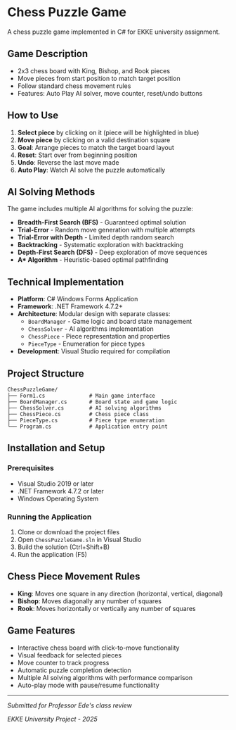 # Chess Puzzle Game

A chess puzzle game implemented in C# for EKKE university assignment.

## Game Description

- 2x3 chess board with King, Bishop, and Rook pieces
- Move pieces from start position to match target position
- Follow standard chess movement rules
- Features: Auto Play AI solver, move counter, reset/undo buttons

## How to Use

1. **Select piece** by clicking on it (piece will be highlighted in blue)
2. **Move piece** by clicking on a valid destination square
3. **Goal**: Arrange pieces to match the target board layout
4. **Reset**: Start over from beginning position
5. **Undo**: Reverse the last move made
6. **Auto Play**: Watch AI solve the puzzle automatically

## AI Solving Methods

The game includes multiple AI algorithms for solving the puzzle:

- **Breadth-First Search (BFS)** - Guaranteed optimal solution
- **Trial-Error** - Random move generation with multiple attempts
- **Trial-Error with Depth** - Limited depth random search
- **Backtracking** - Systematic exploration with backtracking
- **Depth-First Search (DFS)** - Deep exploration of move sequences
- **A\* Algorithm** - Heuristic-based optimal pathfinding

## Technical Implementation

- **Platform**: C# Windows Forms Application
- **Framework**: .NET Framework 4.7.2+
- **Architecture**: Modular design with separate classes:
  - `BoardManager` - Game logic and board state management
  - `ChessSolver` - AI algorithms implementation
  - `ChessPiece` - Piece representation and properties
  - `PieceType` - Enumeration for piece types
- **Development**: Visual Studio required for compilation

## Project Structure

```
ChessPuzzleGame/
├── Form1.cs              # Main game interface
├── BoardManager.cs       # Board state and game logic
├── ChessSolver.cs        # AI solving algorithms
├── ChessPiece.cs         # Chess piece class
├── PieceType.cs          # Piece type enumeration
└── Program.cs            # Application entry point
```

## Installation and Setup

### Prerequisites
- Visual Studio 2019 or later
- .NET Framework 4.7.2 or later
- Windows Operating System

### Running the Application
1. Clone or download the project files
2. Open `ChessPuzzleGame.sln` in Visual Studio
3. Build the solution (Ctrl+Shift+B)
4. Run the application (F5)

## Chess Piece Movement Rules

- **King**: Moves one square in any direction (horizontal, vertical, diagonal)
- **Bishop**: Moves diagonally any number of squares
- **Rook**: Moves horizontally or vertically any number of squares

## Game Features

- Interactive chess board with click-to-move functionality
- Visual feedback for selected pieces
- Move counter to track progress
- Automatic puzzle completion detection
- Multiple AI solving algorithms with performance comparison
- Auto-play mode with pause/resume functionality

---
*Submitted for Professor Ede's class review*

*EKKE University Project - 2025*
